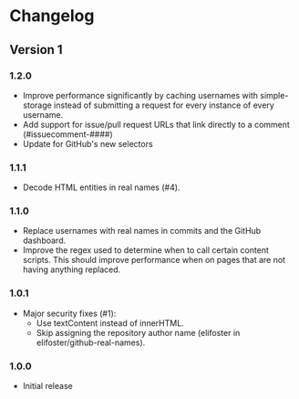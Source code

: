 # Changelog
## Version 1
### 1.2.0
* Improve performance significantly by caching usernames with simple-storage instead of submitting a request for every instance of every username.
* Add support for issue/pull request URLs that link directly to a comment (#issuecomment-####)
* Update for GitHub's new selectors

### 1.1.1
* Decode HTML entities in real names (#4).

### 1.1.0
* Replace usernames with real names in commits and the GitHub dashboard.
* Improve the regex used to determine when to call certain content scripts. This should improve performance when on pages that are not having anything replaced.

### 1.0.1
* Major security fixes (#1):
  * Use textContent instead of innerHTML.
  * Skip assigning the repository author name (elifoster in elifoster/github-real-names).

### 1.0.0
* Initial release